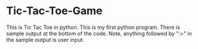 # Tic-Tac-Toe-Game
This is Tic Tac Toe in python. This is my first python program.
There is sample output at the bottom of the code. Note, anything followed by ":>" in the sample output is user input.
